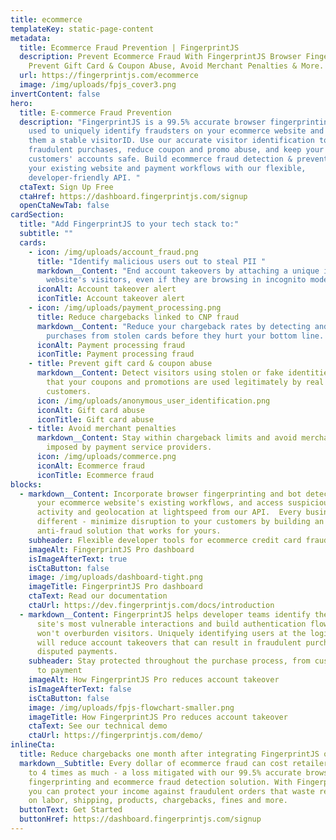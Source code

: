 ```yaml
---
title: ecommerce
templateKey: static-page-content
metadata:
  title: Ecommerce Fraud Prevention | FingerprintJS
  description: Prevent Ecommerce Fraud With FingerprintJS Browser Fingerprinting.
    Prevent Gift Card & Coupon Abuse, Avoid Merchant Penalties & More.
  url: https://fingerprintjs.com/ecommerce
  image: /img/uploads/fpjs_cover3.png
invertContent: false
hero:
  title: E-commerce Fraud Prevention
  description: "FingerprintJS is a 99.5% accurate browser fingerprinting service
    used to uniquely identify fraudsters on your ecommerce website and assign
    them a stable visitorID. Use our accurate visitor identification to stop
    fraudulent purchases, reduce coupon and promo abuse, and keep your
    customers' accounts safe. Build ecommerce fraud detection & prevention into
    your existing website and payment workflows with our flexible,
    developer-friendly API. "
  ctaText: Sign Up Free
  ctaHref: https://dashboard.fingerprintjs.com/signup
  openCtaNewTab: false
cardSection:
  title: "Add FingerprintJS to your tech stack to:"
  subtitle: ""
  cards:
    - icon: /img/uploads/account_fraud.png
      title: "Identify malicious users out to steal PII "
      markdown__Content: "End account takeovers by attaching a unique identity to your
        website's visitors, even if they are browsing in incognito mode. "
      iconAlt: Account takeover alert
      iconTitle: Account takeover alert
    - icon: /img/uploads/payment_processing.png
      title: Reduce chargebacks linked to CNP fraud
      markdown__Content: "Reduce your chargeback rates by detecting and preventing
        purchases from stolen cards before they hurt your bottom line. "
      iconAlt: Payment processing fraud
      iconTitle: Payment processing fraud
    - title: Prevent gift card & coupon abuse
      markdown__Content: Detect visitors using stolen or fake identities to ensure
        that your coupons and promotions are used legitimately by real
        customers.
      icon: /img/uploads/anonymous_user_identification.png
      iconAlt: Gift card abuse
      iconTitle: Gift card abuse
    - title: Avoid merchant penalties
      markdown__Content: Stay within chargeback limits and avoid merchant penalties
        imposed by payment service providers.
      icon: /img/uploads/commerce.png
      iconAlt: Ecommerce fraud
      iconTitle: Ecommerce fraud
blocks:
  - markdown__Content: Incorporate browser fingerprinting and bot detection into
      your ecommerce website's existing workflows, and access suspicious visitor
      activity and geolocation at lightspeed from our API.  Every business is
      different - minimize disruption to your customers by building an
      anti-fraud solution that works for yours.
    subheader: Flexible developer tools for ecommerce credit card fraud prevention
    imageAlt: FingerprintJS Pro dashboard
    isImageAfterText: true
    isCtaButton: false
    image: /img/uploads/dashboard-tight.png
    imageTitle: FingerprintJS Pro dashboard
    ctaText: Read our documentation
    ctaUrl: https://dev.fingerprintjs.com/docs/introduction
  - markdown__Content: FingerprintJS helps developer teams identify their ecommerce
      site's most vulnerable interactions and build authentication flows that
      won't overburden visitors. Uniquely identifying users at the login stage
      will reduce account takeovers that can result in fraudulent purchases and
      disputed payments.
    subheader: Stay protected throughout the purchase process, from customer login
      to payment
    imageAlt: How FingerprintJS Pro reduces account takeover
    isImageAfterText: false
    isCtaButton: false
    image: /img/uploads/fpjs-flowchart-smaller.png
    imageTitle: How FingerprintJS Pro reduces account takeover
    ctaText: See our technical demo
    ctaUrl: https://fingerprintjs.com/demo/
inlineCta:
  title: Reduce chargebacks one month after integrating FingerprintJS on your website.
  markdown__Subtitle: Every dollar of ecommerce fraud can cost retailers between 3
    to 4 times as much - a loss mitigated with our 99.5% accurate browser
    fingerprinting and ecommerce fraud detection solution. With FingerprintJS,
    you can protect your income against fraudulent orders that waste resources
    on labor, shipping, products, chargebacks, fines and more.
  buttonText: Get Started
  buttonHref: https://dashboard.fingerprintjs.com/signup
---
```

